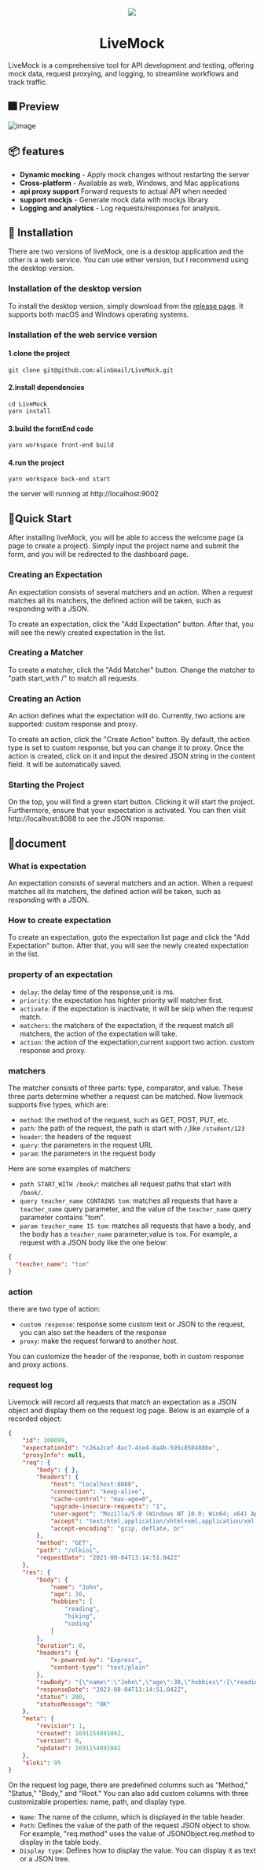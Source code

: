 
<p align="center">
  <img src="https://github.com/alinGmail/LiveMock/blob/main/img/icon_128x128.png"
    srcset="https://github.com/alinGmail/LiveMock/blob/main/img/icon_128x128.png 1x,https://github.com/alinGmail/LiveMock/blob/main/img/icon_128x128@2x.png 2x"
    />
</p>

<h1 align="center">
    LiveMock
</h1>

LiveMock is a comprehensive tool for API development and testing, offering mock data, request proxying, and logging, to streamline workflows and track traffic.
## 🎆 Preview
![image](https://github.com/alinGmail/LiveMock/blob/main/img/pic1.png)

## 📦 features

* **Dynamic mocking** - Apply mock changes without restarting the server
* **Cross-platform** - Available as web, Windows, and Mac applications
* **api proxy support** Forward requests to actual API when needed
* **support mockjs** - Generate mock data with mockjs library
* **Logging and analytics** - Log requests/responses for analysis.

## 🚧 Installation


There are two versions of liveMock, one is a desktop application and the other is a web service. You can use either version, but I recommend using the desktop version.

### Installation of the desktop version
To install the desktop version, simply download from the [release page](https://github.com/alinGmail/LiveMock/releases). It supports both macOS and Windows operating systems.

### Installation of the web service version
#### 1.clone the project
```
git clone git@github.com:alinGmail/LiveMock.git
```

#### 2.install dependencies
```
cd LiveMock 
yarn install
```


#### 3.build the forntEnd code
```
yarn workspace front-end build
```

#### 4.run the project
```
yarn workspace back-end start
```
the server will running at http://localhost:9002 


## 📌Quick Start
After installing liveMock, you will be able to access the welcome page (a page to create a project). Simply input the project name and submit the form, and you will be redirected to the dashboard page.

### Creating an Expectation
An expectation consists of several matchers and an action. When a request matches all its matchers, the defined action will be taken, such as responding with a JSON.

To create an expectation, click the "Add Expectation" button. After that, you will see the newly created expectation in the list.

### Creating a Matcher
To create a matcher, click the "Add Matcher" button. Change the matcher to "path start_with /" to match all requests.

### Creating an Action
An action defines what the expectation will do. Currently, two actions are supported: custom response and proxy. 

To create an action, click the "Create Action" button. By default, the action type is set to custom response, but you can change it to proxy. Once the action is created, click on it and input the desired JSON string in the content field. It will be automatically saved.

### Starting the Project
On the top, you will find a green start button. Clicking it will start the project. Furthermore, ensure that your expectation is activated. You can then visit http://localhost:8088 to see the JSON response.

## 🧱document
### What is expectation
An expectation consists of several matchers and an action. When a request matches all its matchers, the defined action will be taken, such as responding with a JSON.

### How to create expectation
To create an expectation, goto the expectation list page and click the "Add Expectation" button. After that, you will see the newly created expectation in the list.

### property of an expectation
- `delay`: the delay time of the response,unit is ms.
- `priority`: the expectation has highter priority will matcher first.
- `activate`: if the expectation is inactivate, it will be skip when the request match.
- `matchers`: the matchers of the expectation, if the request match all matchers, the action of the expectation will take.
- `action`: the action of the expectation,current support two action. custom response and proxy.

### matchers
The matcher consists of three parts: type, comparator, and value. These three parts determine whether a request can be matched.
Now livemock supports five types, which are:
- `method`: the method of the request, such as GET, POST, PUT, etc.
- `path`: the path of the request, the path is start with `/`,like `/student/123`
- `header`: the headers of the request
- `query`: the parameters in the request URL
- `param`: the parameters in the request body

Here are some examples of matchers:
- `path START_WITH /book/`: matches all request paths that start with `/book/`.
- `query teacher_name CONTAINS tom`: matches all requests that have a `teacher_name` query parameter, and the value of the `teacher_name` query parameter contains "tom".
- `param teacher_name IS tom`: matches all requests that have a body, and the body has a `teacher_name` parameter,value is `tom`. For example, a request with a JSON body like the one below:
```json
{
  "teacher_name": "tom"
}
```

### action
there are two type of action:
- `custom response`: response some custom text or JSON to the request, you can also set the headers of the response
- `proxy`: make the request forward to another host.

You can customize the header of the response, both in custom response and proxy actions.

### request log
Livemock will record all requests that match an expectation as a JSON object and display them on the request log page. Below is an example of a recorded object:
```json
{
    "id": 100099, 
    "expectationId": "c26a2cef-8ac7-4ce4-8a4b-595c850488be", 
    "proxyInfo": null, 
    "req": {
        "body": { }, 
        "headers": {
            "host": "localhost:8088", 
            "connection": "keep-alive", 
            "cache-control": "max-age=0", 
            "upgrade-insecure-requests": "1", 
            "user-agent": "Mozilla/5.0 (Windows NT 10.0; Win64; x64) AppleWebKit/537.36 (KHTML, like Gecko) Chrome/115.0.0.0 Safari/537.36", 
            "accept": "text/html,application/xhtml+xml,application/xml;q=0.9,image/avif,image/webp,image/apng,/;q=0.8,application/signed-exchange;v=b3;q=0.7", 
            "accept-encoding": "gzip, deflate, br"
        }, 
        "method": "GET", 
        "path": "/olkioi", 
        "requestDate": "2023-08-04T13:14:51.042Z"
    }, 
    "res": {
        "body": {
            "name": "John", 
            "age": 30, 
            "hobbies": [
                "reading", 
                "hiking", 
                "coding"
            ]
        }, 
        "duration": 0, 
        "headers": {
            "x-powered-by": "Express", 
            "content-type": "text/plain"
        }, 
        "rawBody": "{\"name\":\"John\",\"age\":30,\"hobbies\":[\"reading\",\"hiking\",\"coding\"]}", 
        "responseDate": "2023-08-04T13:14:51.042Z", 
        "status": 200, 
        "statusMessage": "OK"
    }, 
    "meta": {
        "revision": 1, 
        "created": 1691154891042, 
        "version": 0, 
        "updated": 1691154891042
    }, 
    "$loki": 95
}
```

On the request log page, there are predefined columns such as "Method," "Status," "Body," and "Root." You can also add custom columns with three customizable properties: name, path, and display type.

- `Name`: The name of the column, which is displayed in the table header.
- `Path`: Defines the value of the path of the request JSON object to show. For example, "req.method" uses the value of JSONObject.req.method to display in the table body.
- `Display type`: Defines how to display the value. You can display it as text or a JSON tree.

